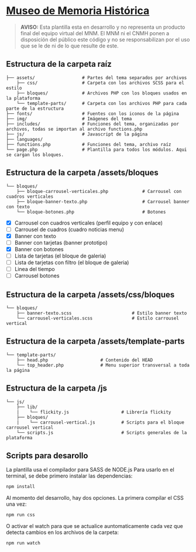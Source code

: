 # [Museo de Memoria Histórica](http://museodememoria.gov.co)

> **AVISO:** Esta plantilla esta en desarrollo y no representa un producto final del equipo virtual del MNM. El MNM ni el CNMH ponen a disposición del público este código y no se responsabilizan por el uso que se le de ni de lo que resulte de este.

## Estructura de la carpeta raíz

    ├── assets/                  # Partes del tema separados por archivos
        ├── css/                 # Carpeta con los archivos SCSS para el estilo
        ├── bloques/             # Archivos PHP con los bloques usados en la plataforma
        └── template-parts/      # Carpeta con los archivos PHP para cada parte de la estructura
    ├── fonts/                   # Fuentes con los iconos de la página
    ├── img/                     # Imágenes del tema
    ├── includes/                # Funciones del tema, organizadas por archivos, todas se importan al archivo functions.php
    ├── js/                      # Javascript de la página
    ├── languages/
    ├── functions.php            # Funciones del tema, archivo raíz
    └── page.php                 # Plantilla para todos los módulos. Aqui se cargan los bloques.

## Estructura de la carpeta /assets/bloques

    └── bloques/
        ├── bloque-carrousel-verticales.php             # Carrousel con cuadros verticales
        ├── bloque-banner-texto.php                     # Carrousel banner con texto
        └── bloque-botones.php                          # Botones

- [x] Carrousel con cuadros verticales (perfil equipo y con enlace)
- [ ] Carrousel de cuadros (cuadro noticias menu)
- [x] Banner con texto
- [ ] Banner con tarjetas (banner prototipo)
- [x] Banner con botones
- [ ] Lista de tarjetas (el bloque de galeria)
- [ ] Lista de tarjetas con filtro (el bloque de galeria)
- [ ] Linea del tiempo
- [ ] Carrousel botones

## Estructura de la carpeta /assets/css/bloques

    └── bloques/
        ├── banner-texto.scss                       # Estilo banner texto
        └── carrousel-verticales.scss               # Estilo carrousel vertical

## Estructura de la carpeta /assets/template-parts

    └── template-parts/
        ├── head.php                    # Contenido del HEAD
        └── top_header.php              # Menu superior transversal a toda la página

## Estructura de la carpeta /js

    └── js/
        ├── lib/
        |    └── flickity.js                    # Librería flickity
        ├── bloques/
        |    └── carrousel-vertical.js          # Scripts para el bloque carrousel vertical
        └── scripts.js                          # Scripts generales de la plataforma

## Scripts para desarollo

La plantilla usa el compilador para SASS de NODE.js
Para usarlo en el terminal, se debe primero instalar las dependencias:

```bash
npm install
```

Al momento del desarrollo, hay dos opciones. La primera compilar el CSS una vez:

```bash
npm run css
```

O activar el watch para que se actualice auntomaticamente cada vez que detecta cambios en los archivos de la carpeta:

```bash
npm run watch
```

